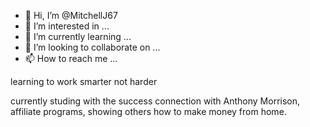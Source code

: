 - 👋 Hi, I’m @MitchellJ67
- 👀 I’m interested in ...
- 🌱 I’m currently learning ...
- 💞️ I’m looking to collaborate on ...
- 📫 How to reach me ...

<!---
MitchellJ67/MitchellJ67 is a ✨ special ✨ repository because its `README.md` (this file) appears on your GitHub profile.
You can click the Preview link to take a look at your changes.
---> learning to work smarter not harder
currently studing with the success connection with Anthony Morrison, affiliate programs, showing others how to make money from home.
